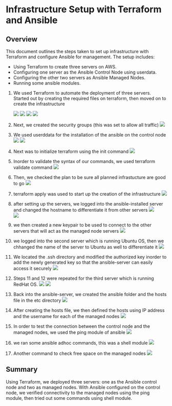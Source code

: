 # Infrastructure Setup with Terraform and Ansible
## Overview
This document outlines the steps taken to set up infrastructure with Terraform and configure Ansible for management. The setup includes:

- Using Terraform to create three servers on AWS.
- Configuring one server as the Ansible Control Node using userdata.
- Configuring the other two servers as Ansible Managed Nodes.
- Running some ansible modules.

1. We used Terraform to automate the deployment of three servers. Started out by creating the required files on terraform, then moved on to create the infrastructure

    ![](/img/01.create-files.png)
    ![](/img/002.provider.png)
    ![](/img/02.infrastructures.png)
    ![](/img/03.infra.png)
2. Next, we created the security groups (this was set to allow all traffic)
![](/img/04.sg.png)
3. We used userddata for the installation of the ansible on the control node 
![](/img/06userdata.png)
![](/img/05servers.png)
4. Next was to initialize terraform using the init command 
![](/img/07.terraform-init.png)
5. Inorder to validate the syntax of our commands, we used terraform validate command 
![](/img/08.validate.png)
6. Then, we checked the plan to be sure all planned infrastucture are good to go 
![](/img/09.plan.png)
7. terraform apply was used to start up the creation of the infrastructure
![](/img/10.apply.png)
8. after setting up the servers, we logged into the ansible-installed server and changed the hostname to differentiate it from other servers
![](/img/11.login.png)  
![](/img/12.change-name.png)
9. we then created a new keypair to be used to connect to the other servers that will act as the managed node servers
![](/img/13.gen-key.png)
10. we logged into the second server which is running Ubuntu OS, then we chhanged the name of the server to Ubuntu as well to differentiate it 
![](/img/14server1.png)
11. We located the .ssh directory and modified the authorized key inorder to add the newly generated key so that the ansible-server can easily access it securely 
![](/img/15addkey-1.png)
12. Steps 11 and 12 were repeated for the third server which is running RedHat OS.
![](/img/16.change-name.png)
![](/img/16.addkey-2.png)  
13. Back into the ansible-server, we created the ansible folder and the hosts file in the etc directory 
![](/img/17.hostsfile.png)
14. After creating the hosts file, we then defined the hosts using IP address and the username for each of the managed nodes
![](/img/18definehosts.png)
15. In order to test the connection between the control node and the managed nodes, we used the ping module of ansible 
![](/img/19pingtest.png)
16. we ran some ansible adhoc commands, this was a shell module
![](/img/20.filesystem.png)
17. Another command to check free space on the managed nodes
![](/img/21free-memory.png)

## Summary
Using Terraform, we deployed three servers: one as the Ansible control node and two as managed nodes. With Ansible configured on the control node, we verified connectivity to the managed nodes using the ping module, then tried out some commands using shell module.



